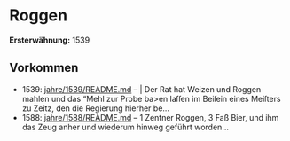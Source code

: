 # Roggen

**Ersterwähnung:** 1539

## Vorkommen
- 1539: [jahre/1539/README.md](../jahre/1539/README.md) – |
Der Rat hat Weizen und Roggen mahlen und das
“Mehl zur Probe ba>en laſſen im Beiſein eines Meiſters
zu Zeitz, den die Regierung hierher be...
- 1588: [jahre/1588/README.md](../jahre/1588/README.md) – 1 Zentner Roggen, 3 Faß Bier, und ihm das
Zeug anher und wiederum hinweg geführt worden...
